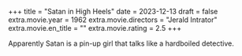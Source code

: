 +++
title = "Satan in High Heels"
date = 2023-12-13
draft = false
extra.movie.year = 1962
extra.movie.directors = "Jerald Intrator"
extra.movie.en_title = ""
extra.movie.rating = 2.5
+++

Apparently Satan is a pin-up girl that talks like a hardboiled detective.<!-- more -->